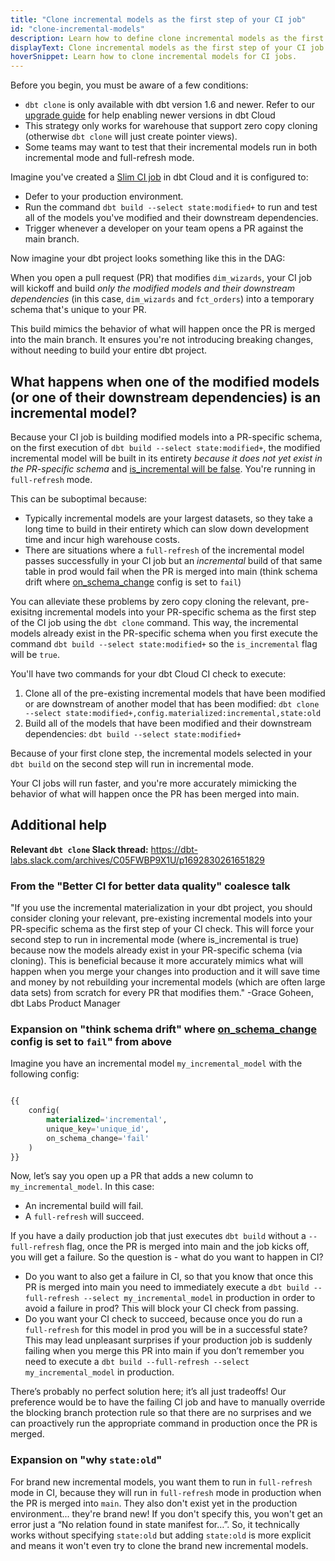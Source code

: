 ```yaml
---
title: "Clone incremental models as the first step of your CI job"
id: "clone-incremental-models"
description: Learn how to define clone incremental models as the first step of your CI job.
displayText: Clone incremental models as the first step of your CI job
hoverSnippet: Learn how to clone incremental models for CI jobs.
---
```


Before you begin, you must be aware of a few conditions:
- `dbt clone` is only available with dbt version 1.6 and newer. Refer to our [upgrade guide](/docs/dbt-versions/upgrade-core-in-cloud) for help enabling newer versions in dbt Cloud
- This strategy only works for warehouse that support zero copy cloning (otherwise `dbt clone` will just create pointer views).
- Some teams may want to test that their incremental models run in both incremental mode and full-refresh mode.

Imagine you've created a [Slim CI job](/docs/deploy/continuous-integration) in dbt Cloud and it is configured to: 

- Defer to your production environment.
- Run the command `dbt build --select state:modified+` to run and test all of the models you've modified and their downstream dependencies.
- Trigger whenever a developer on your team opens a PR against the main branch.

<Lightbox src="/img/best-practices/slim-ci-job.png" width="70%" title="Example of a slim CI job with the above configurations" />

Now imagine your dbt project looks something like this in the DAG:

<Lightbox src="/img/best-practices/dag-example.png" width="70%" title="Sample project DAG" />

When you open a pull request (PR) that modifies `dim_wizards`, your CI job will kickoff and build _only the modified models and their downstream dependencies_ (in this case, `dim_wizards` and `fct_orders`) into a temporary schema that's unique to your PR. 

This build mimics the behavior of what will happen once the PR is merged into the main branch. It ensures you're not introducing breaking changes, without needing to build your entire dbt project. 

## What happens when one of the modified models (or one of their downstream dependencies) is an incremental model?

Because your CI job is building modified models into a PR-specific schema, on the first execution of `dbt build --select state:modified+`, the modified incremental model will be built in its entirety _because it does not yet exist in the PR-specific schema_ and [is_incremental will be false](/docs/building-a-dbt-project/building-models/configuring-incremental-models#understanding-the-is_incremental-macro). You're running in `full-refresh` mode.

This can be suboptimal because:
- Typically incremental models are your largest datasets, so they take a long time to build in their entirety which can slow down development time and incur high warehouse costs.
- There are situations where a `full-refresh` of the incremental model passes successfully in your CI job but an _incremental_ build of that same table in prod would fail when the PR is merged into main (think schema drift where [on_schema_change](/docs/build/incremental-models#what-if-the-columns-of-my-incremental-model-change) config is set to `fail`)

You can alleviate these problems by zero copy cloning the relevant, pre-exisitng incremental models into your PR-specific schema as the first step of the CI job using the `dbt clone` command. This way, the incremental models already exist in the PR-specific schema when you first execute the command `dbt build --select state:modified+` so the `is_incremental` flag will be `true`. 

You'll have two commands for your dbt Cloud CI check to execute:
1. Clone all of the pre-existing incremental models that have been modified or are downstream of another model that has been modified: `dbt clone --select state:modified+,config.materialized:incremental,state:old`
2. Build all of the models that have been modified and their downstream dependencies: `dbt build --select state:modified+`

Because of your first clone step, the incremental models selected in your `dbt build` on the second step will run in incremental mode.

<Lightbox src="/img/best-practices/clone-command.png" width="70%" title="Clone command in the CI config" />

Your CI jobs will run faster, and you're more accurately mimicking the behavior of what will happen once the PR has been merged into main. 

## Additional help

**Relevant `dbt clone` Slack thread:** https://dbt-labs.slack.com/archives/C05FWBP9X1U/p1692830261651829

### From the "Better CI for better data quality" coalesce talk
"If you use the incremental materialization in your dbt project, you should consider cloning your relevant, pre-existing incremental models into your PR-specific schema as the first step of your CI check. This will force your second step to run in incremental mode (where is_incremental is true) because now the models already exist in your PR-specific schema (via cloning). This is beneficial because it more accurately mimics what will happen when you merge your changes into production and it will save time and money by not rebuilding your incremental models (which are often large data sets) from scratch for every PR that modifies them." -Grace Goheen, dbt Labs Product Manager

### Expansion on "think schema drift" where [on_schema_change](https://docs.getdbt.com/docs/building-a-dbt-project/building-models/configuring-incremental-models#what-if-the-columns-of-my-incremental-model-change) config is set to `fail`" from above

Imagine you have an incremental model `my_incremental_model` with the following config:

```sql

{{
    config(
        materialized='incremental',
        unique_key='unique_id',
        on_schema_change='fail'
    )
}}

```

Now, let’s say you open up a PR that adds a new column to `my_incremental_model`. In this case:
- An incremental build will fail.
- A `full-refresh` will succeed.

If you have a daily production job that just executes `dbt build` without a `--full-refresh` flag, once the PR is merged into main and the job kicks off, you will get a failure. So the question is - what do you want to happen in CI?
- Do you want to also get a failure in CI, so that you know that once this PR is merged into main you need to immediately execute a `dbt build --full-refresh --select my_incremental_model` in production in order to avoid a failure in prod? This will block your CI check from passing.
- Do you want your CI check to succeed, because once you do run a `full-refresh` for this model in prod you will be in a successful state? This may lead unpleasant surprises if your production job is suddenly failing when you merge this PR into main if you don’t remember you need to execute a `dbt build --full-refresh --select my_incremental_model` in production.

There’s probably no perfect solution here; it’s all just tradeoffs! Our preference would be to have the failing CI job and have to manually override the blocking branch protection rule so that there are no surprises and we can proactively run the appropriate command in production once the PR is merged. 

### Expansion on "why `state:old`"

For brand new incremental models, you want them to run in `full-refresh` mode in CI, because they will run in `full-refresh` mode in production when the PR is merged into `main`. They also don't exist yet in the production environment... they're brand new!
If you don't specify this, you won't get an error just a “No relation found in state manifest for…”. So, it technically works without specifying `state:old` but adding `state:old` is more explicit and means it won't even try to clone the brand new incremental models.